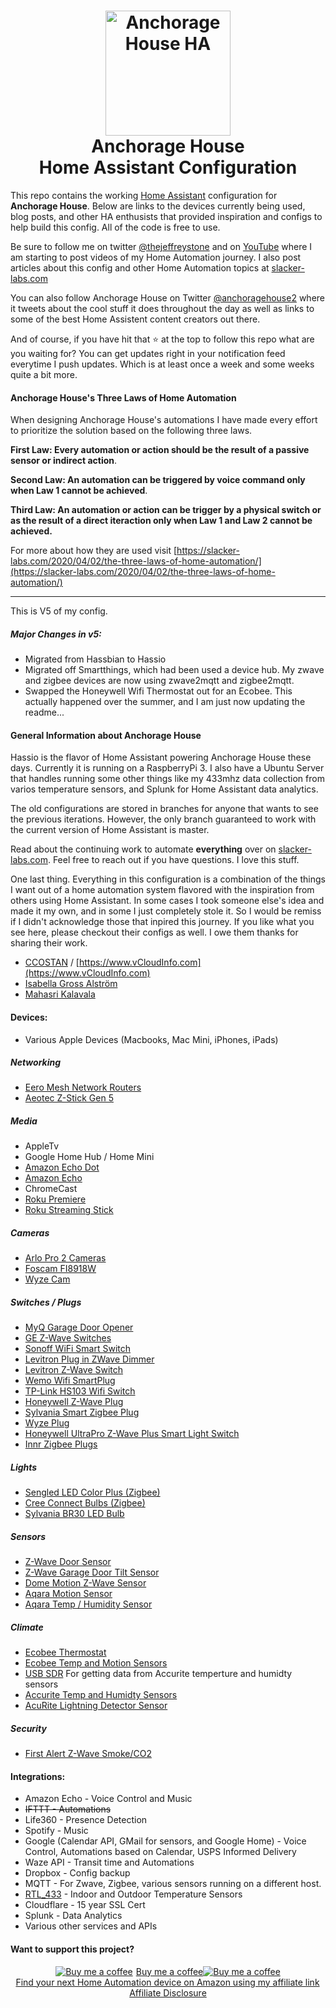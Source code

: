 
<h1 align="center">
  <a name="logo" href="http://slacker-labs.com"><img src="https://github.com/thejeffreystone/home-assistant-configuration/blob/master/config/www/ahlogo_bw.png" alt="Anchorage House HA" width="200"></a>
  <br>
  Anchorage House
  <br>
  Home Assistant Configuration
</h1>

This repo contains the working [Home Assistant](https://home-assistant.io/) configuration for **Anchorage House**. Below are links to the devices currently being used, blog posts, and other HA enthusists that provided inspiration and configs to help build this config. All of the code is free to use.

Be sure to follow me on twitter [@thejeffreystone](https://twitter.com/thejeffreystone) and on [YouTube](https://www.youtube.com/channel/UCipZJ6748kd8TbelSxcvcVg) where I am starting to post videos of my Home Automation journey. I also post articles about this config and other Home Automation topics at [slacker-labs.com](https://slacker-labs.com)

You can also follow Anchorage House on Twitter [@anchoragehouse2](https://twitter.com/anchoragehouse2) where it tweets about the cool stuff it does throughout the day as well as links to some of the best Home Assistent content creators out there.

And of course, if you have hit that :star: at the top to follow this repo what are you waiting for? You can get updates right in your notification feed everytime I push updates. Which is at least once a week and some weeks quite a bit more.  

#### Anchorage House's Three Laws of Home Automation 

When designing Anchorage House's automations I have made every effort to prioritize the solution based on the following three laws. 

**First Law: Every automation or action should be the result of a passive sensor or indirect action**.

**Second Law: An automation can be triggered by voice command only when Law 1 cannot be achieved**.

**Third Law: An automation or action can be trigger by a physical switch or as the result of a direct iteraction only when Law 1 and Law 2 cannot be achieved.**

For more about how they are used visit [https://slacker-labs.com/2020/04/02/the-three-laws-of-home-automation/](https://slacker-labs.com/2020/04/02/the-three-laws-of-home-automation/)

<hr>

This is V5 of my config.

##### Major Changes in v5:
* Migrated from Hassbian to Hassio
* Migrated off Smartthings, which had been used a device hub. My zwave and zigbee devices are now using zwave2mqtt and zigbee2mqtt. 
* Swapped the Honeywell Wifi Thermostat out for an Ecobee. This actually happened over the summer, and I am just now updating the readme... 

#### General Information about Anchorage House

Hassio is the flavor of Home Assistant powering Anchorage House these days. Currently it is running on a RaspberryPi 3. I also have a Ubuntu Server that handles running some other things like my 433mhz data collection from varios temperature sensors, and Splunk for Home Assistant data analytics. 

The old configurations are stored in branches for anyone that wants to see the previous iterations. However, the only branch guaranteed to work with the current version of Home Assistant is master.

Read about the continuing work to automate **everything** over on [slacker-labs.com](https://slacker-labs.com). Feel free to reach out if you have questions. I love this stuff. 

One last thing. Everything in this configuration is a combination of the things I want out of a home automation system flavored with the inspiration from others using Home Assistant. In some cases I took someone else's idea and made it my own, and in some I just completely stole it. So I would be remiss if I didn't acknowledge those that inpired this journey. If you like what you see here, please checkout their configs as well. I owe them thanks for sharing their work.   

* [CCOSTAN](https://github.com/CCOSTAN/Home-AssistantConfig#logo) / [https://www.vCloudInfo.com](https://www.vCloudInfo.com)
* [Isabella Gross Alström](https://isabellaalstrom.github.io/)
* [Mahasri Kalavala](https://github.com/skalavala/mysmarthome)
 
#### Devices:
* Various Apple Devices (Macbooks, Mac Mini, iPhones, iPads)

##### Networking
* [Eero Mesh Network Routers](https://www.amazon.com/gp/product/B07WMLPSRL/ref=as_li_ss_tl?ie=UTF8&linkCode=ll1&tag=thejeffreysto-20&linkId=2b6442e719136c286229d14bc77e2533&language=en_US)
* [Aeotec Z-Stick Gen 5](https://www.amazon.com/gp/product/B00X0AWA6E/ref=as_li_ss_tl?ie=UTF8&linkCode=ll1&tag=thejeffreysto-20&linkId=2b9769cb7e6bafa1048d34601422926d&language=en_US)

##### Media
* AppleTv
* Google Home Hub / Home Mini
* [Amazon Echo Dot](https://www.amazon.com/gp/product/B07W95GZNH/ref=as_li_ss_tl?ie=UTF8&linkCode=ll1&tag=thejeffreysto-20&linkId=5cd455fd06e21ad09017d90ca588fce3&language=en_US)
* [Amazon Echo](https://www.amazon.com/gp/product/B0794W1SKP/ref=as_li_ss_tl?ie=UTF8&linkCode=ll1&tag=thejeffreysto-20&linkId=2c0b37b092008eb917fa7b18c676a297&language=en_US)
* ChromeCast
* [Roku Premiere](https://www.amazon.com/gp/product/B07HDBZN7Q/ref=as_li_ss_tl?ie=UTF8&linkCode=ll1&tag=thejeffreysto-20&linkId=f1d5cb6e897b91459d9f1d46ce848656&language=en_US)
* [Roku Streaming Stick](https://www.amazon.com/gp/product/B075XN5L53/ref=as_li_ss_tl?ie=UTF8&linkCode=ll1&tag=thejeffreysto-20&linkId=c9dd374ee78c1150f682c4076e95edd6&language=en_US)

##### Cameras
* [Arlo Pro 2 Cameras](https://www.amazon.com/gp/product/B075P84FH2/ref=as_li_ss_tl?ie=UTF8&linkCode=ll1&tag=thejeffreysto-20&linkId=135cb25a4427888fd4f978770fe40e02&language=en_US)
* [Foscam FI8918W](https://www.amazon.com/gp/product/B00466X9SY/ref=as_li_ss_tl?ie=UTF8&linkCode=ll1&tag=thejeffreysto-20&linkId=fd92b312f8005403ee7eed95cd3c1314&language=en_US)
* [Wyze Cam](https://www.amazon.com/Wyze-Indoor-Wireless-Detection-Assistant/dp/B076H3SRXG/ref=as_li_ss_tl?crid=1EPYMX3F0YZD1&cv_ct_cx=wyze+cam&dchild=1&keywords=wyze+cam&pd_rd_i=B076H3SRXG&pd_rd_r=86f79129-57d1-47f6-bbe9-1ec0e8b22e34&pd_rd_w=pkdoh&pd_rd_wg=gbpqk&pf_rd_p=224b59c9-c98f-46fd-96d6-8e952866d6a3&pf_rd_r=243QSM6J6DSMYVSH288X&psc=1&qid=1600873696&sprefix=wyze,aps,172&sr=1-1-a14f3e51-9e3d-4cb5-bc68-d89d95c82244&linkCode=ll1&tag=thejeffreysto-20&linkId=82caffd3f9213edbfd2e64a1dbe8b3aa&language=en_US)

##### Switches / Plugs
* [MyQ Garage Door Opener](https://www.amazon.com/gp/product/B075H7Z5L8/ref=as_li_ss_tl?ie=UTF8&linkCode=ll1&tag=thejeffreysto-20&linkId=e530b7bd83fb9a64b8af14190c99d759&language=en_US)
* [GE Z-Wave Switches](https://www.amazon.com/gp/product/B01M1AHC3R/ref=as_li_ss_tl?ie=UTF8&linkCode=ll1&tag=thejeffreysto-20&linkId=74a1bf32886f6e643619beac4eafbe2a&language=en_US)
* [Sonoff WiFi Smart Switch ](https://www.amazon.com/gp/product/B078GDFYTY/ref=as_li_ss_tl?ie=UTF8&linkCode=ll1&tag=thejeffreysto-20&linkId=2a2da928247fa3f7209e721694f36c33&language=en_US)
* [Levitron Plug in ZWave Dimmer](https://www.amazon.com/gp/product/B01NAO4B9Z/ref=as_li_ss_tl?ie=UTF8&linkCode=ll1&tag=thejeffreysto-20&linkId=723acf42f30081edfb98bc93595bd8d9&language=en_US)
* [Levitron Z-Wave Switch](https://www.amazon.com/gp/product/B01MZ0WVKH/ref=as_li_ss_tl?ie=UTF8&linkCode=ll1&tag=thejeffreysto-20&linkId=bffb672ca2f285047e2b859743abf070&language=en_US)
* [Wemo Wifi SmartPlug](https://www.amazon.com/gp/product/B01NBI0A6R/ref=as_li_ss_tl?ie=UTF8&linkCode=ll1&tag=thejeffreysto-20&linkId=961d2858acb364741767f66e1c75e351&language=en_US)
* [TP-Link HS103 Wifi Switch](https://www.amazon.com/gp/product/B07B8W2KHZ/ref=as_li_ss_tl?ie=UTF8&linkCode=ll1&tag=thejeffreysto-20&linkId=7b6243698ad735a044abe933f341a7d2&language=en_US)
* [Honeywell Z-Wave Plug](https://www.amazon.com/gp/product/B07B3SWWTH/ref=as_li_ss_tl?ie=UTF8&linkCode=ll1&tag=thejeffreysto-20&linkId=f5a78d3f1d95e66b83bf47dff0d62105&language=en_US)
* [Sylvania Smart Zigbee Plug](https://www.amazon.com/gp/product/B01M6UM8QD/ref=as_li_ss_tl?ie=UTF8&linkCode=ll1&tag=thejeffreysto-20&linkId=abfc93828c666f4fcd48386be9265fc0&language=en_US)
* [Wyze Plug](https://www.amazon.com/Wyze-Labs-WLPP1-Smart-Two-Pack/dp/B07XZT24B8/ref=as_li_ss_tl?cv_ct_cx=Wyze+plug&dchild=1&keywords=Wyze+plug&pd_rd_i=B07XZT24B8&pd_rd_r=b4ac5aaf-80a7-4ad3-87e6-675b2c2fe388&pd_rd_w=vSV3A&pd_rd_wg=iGnZm&pf_rd_p=224b59c9-c98f-46fd-96d6-8e952866d6a3&pf_rd_r=017PDK4XWA0JJKXW6BMK&psc=1&qid=1600874038&sr=1-1-a14f3e51-9e3d-4cb5-bc68-d89d95c82244&linkCode=ll1&tag=thejeffreysto-20&linkId=0fc4ddfe870185f6e4fb59d2863d9ea7&language=en_US)
* [Honeywell UltraPro Z-Wave Plus Smart Light Switch](https://www.amazon.com/gp/product/B07B3LY1SJ/ref=as_li_ss_tl?ie=UTF8&psc=1&linkCode=ll1&tag=thejeffreysto-20&linkId=5de0fc01098e2fa71220ff455a2b4016&language=en_US)
* [Innr Zigbee Plugs](https://www.amazon.com/gp/product/B07SQGG8Z7/ref=as_li_ss_tl?ie=UTF8&psc=1&linkCode=ll1&tag=thejeffreysto-20&linkId=6ba995598ce5131986b1586f60f67a6c&language=en_US)

##### Lights
* [Sengled LED Color Plus (Zigbee)](https://www.amazon.com/gp/product/B073ZBYXKQ/ref=as_li_ss_tl?ie=UTF8&linkCode=ll1&tag=thejeffreysto-20&linkId=74939562b8889e2b750d9b01fd347b48&language=en_US)
* [Cree Connect Bulbs (Zigbee)](https://www.amazon.com/gp/product/B01701DL7A/ref=as_li_ss_tl?ie=UTF8&linkCode=ll1&tag=thejeffreysto-20&linkId=93c44ca1fc96f2554f9aa73afe5f9943&language=en_US)
* [Sylvania BR30 LED Bulb](https://www.amazon.com/gp/product/B07H918FN5/ref=as_li_ss_tl?ie=UTF8&psc=1&linkCode=ll1&tag=thejeffreysto-20&linkId=7fb3f747a87fe205283c425b211e7d67&language=en_US)

##### Sensors
* [Z-Wave Door Sensor](https://www.amazon.com/gp/product/B01N5HB4U5/ref=as_li_ss_tl?ie=UTF8&linkCode=ll1&tag=thejeffreysto-20&linkId=b274f5e5d57b8a698ea6d94138a58afa&language=en_US)
* [Z-Wave Garage Door Tilt Sensor](https://www.amazon.com/gp/product/B01MRZB0NT/ref=as_li_ss_tl?ie=UTF8&linkCode=ll1&tag=thejeffreysto-20&linkId=2515ffb412b6cd2113f755fe531ec203&language=en_US)
* [Dome Motion Z-Wave Sensor](https://www.amazon.com/gp/product/B076Y6DXSY/ref=as_li_ss_tl?ie=UTF8&linkCode=ll1&tag=thejeffreysto-20&linkId=d9f4f6267d5372786a0da7e01c6ca172&language=en_US)
* [Aqara Motion Sensor](https://www.amazon.com/Aqara-RTCGQ11LM-Motion-Sensor-White/dp/B07D1CRRVF/ref=as_li_ss_tl?dchild=1&keywords=aqara&qid=1600873881&s=electronics&sr=1-5-catcorr&linkCode=ll1&tag=thejeffreysto-20&linkId=2eb1709f03b48e89e25b5f4f20071a11&language=en_US)
* [Aqara Temp / Humidity Sensor](https://www.amazon.com/gp/product/B07D37FKGY/ref=as_li_ss_tl?ie=UTF8&psc=1&linkCode=ll1&tag=thejeffreysto-20&linkId=6df9beb4ac6d13af685d63e73fa78534&language=en_US)

##### Climate
* [Ecobee Thermostat](https://www.amazon.com/gp/product/B07K2GTKQ5/ref=as_li_ss_tl?ie=UTF8&linkCode=ll1&tag=thejeffreysto-20&linkId=90bbaf5eadbd3b7493adde3095db7192&language=en_US)
* [Ecobee Temp and Motion Sensors](https://www.amazon.com/gp/product/B07NQVWRR3/ref=as_li_ss_tl?ie=UTF8&linkCode=ll1&tag=thejeffreysto-20&linkId=1d068c58194407eeaecfaa4afcff5fc8&language=en_US)
* [USB SDR](https://www.amazon.com/gp/product/B011HVUEME/ref=as_li_ss_tl?ie=UTF8&linkCode=ll1&tag=thejeffreysto-20&linkId=8cd0ed5020766e8cca206190aba7e972&language=en_US) For getting data from Accurite temperture and humidty sensors
* [Accurite Temp and Humidty Sensors](https://www.amazon.com/AcuRite-06002M-Wireless-Temperature-Humidity/dp/B00T0K8NXC/ref=as_li_ss_tl?dchild=1&keywords=Accurite&qid=1589379213&s=hi&sr=1-1&linkCode=ll1&tag=thejeffreysto-20&linkId=2fd400c891fd29356129f7aa93c0a2ee&language=en_US)
* [AcuRite Lightning Detector Sensor](https://www.amazon.com/AcuRite-06045M-Lightning-Detector-Temperature/dp/B01LNALL6C/ref=as_li_ss_tl?cv_ct_cx=Lightning+sensor&dchild=1&keywords=Lightning+sensor&pd_rd_i=B01LNALL6C&pd_rd_r=6674335c-679a-4753-b58e-0f9b81b5c8ee&pd_rd_w=jNNHQ&pd_rd_wg=WnAAD&pf_rd_p=224b59c9-c98f-46fd-96d6-8e952866d6a3&pf_rd_r=HVNXDV908VNCGWW3VD7W&psc=1&qid=1600874236&sr=1-1-a14f3e51-9e3d-4cb5-bc68-d89d95c82244&linkCode=ll1&tag=thejeffreysto-20&linkId=c009e162d0c4f028bc9f4db948152eab&language=en_US)

##### Security
* [First Alert Z-Wave Smoke/CO2](https://www.amazon.com/gp/product/B00KMHXFAI/ref=as_li_ss_tl?ie=UTF8&linkCode=ll1&tag=thejeffreysto-20&linkId=5da9bad04dc5b86f1bd582d22a6bea21&language=en_US)

#### Integrations:
* Amazon Echo - Voice Control and Music
* ~~IFTTT - Automations~~ 
* Life360 - Presence Detection
* Spotify - Music
* Google (Calendar API, GMail for sensors, and Google Home) - Voice Control, Automations based on Calendar, USPS Informed Delivery
* Waze API - Transit time and Automations
* Dropbox - Config backup
* MQTT - For Zwave, Zigbee, various sensors running on a different host.
* [RTL_433](https://github.com/merbanan/rtl_433) - Indoor and Outdoor Temperature Sensors
* Cloudflare - 15 year SSL Cert
* Splunk - Data Analytics
* Various other services and APIs

#### Want to support this project?

<p align="center">
<a target="_blank" href="https://www.buymeacoffee.com/icE6DeBut"><img src="https://www.buymeacoffee.com/assets/img/BMC-btn-logo.svg" alt="Buy me a coffee"><span style="margin-left:5px">Buy me a coffee</span></a><a target="_blank" href="https://www.buymeacoffee.com/icE6DeBut"><img src="https://www.buymeacoffee.com/assets/img/BMC-btn-logo.svg" alt="Buy me a coffee"></a>

<br />
<a target="_blank" href="https://www.amazon.com/gp/search/ref=as_li_qf_sp_sr_il_tl?ie=UTF8&tag=thejeffreysto-20&keywords=Home Automation&index=aps&camp=1789&creative=9325&linkCode=xm2&linkId=8f8efaca6bcebfd793c383c68c070400">Find your next Home Automation device on Amazon using my affiliate link</a><img src="//ir-na.amazon-adsystem.com/e/ir?t=thejeffreystone-20&l=ur2&o=1" width="1" height="1" border="0" alt="" style="border:none !important; margin:0px !important;" />
<br />
<a href="https://slacker-labs.com/affiliate-disclosure/">
Affiliate Disclosure
</a>
</p>
